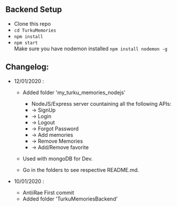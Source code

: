 ## Backend Setup

-   Clone this repo
-   `cd TurkuMemories`
-   `npm install`
-   `npm start`  
    Make sure you have nodemon installed `npm install nodemon -g`

## Changelog:

-   12/01/2020 :

    -   Added folder 'my_turku_memories_nodejs'

        -   NodeJS/Express server countaining all the following APIs:
        -   -> SignUp
        -   -> Login
        -   -> Logout
        -   -> Forgot Password
        -   -> Add memories
        -   -> Remove Memories
        -   -> Add/Remove favorite

    -   Used with mongoDB for Dev.

    -   Go in the folders to see respective README.md.

-   10/01/2020 :

    -   AntiiRae First commit
    -   Added folder 'TurkuMemoriesBackend'

